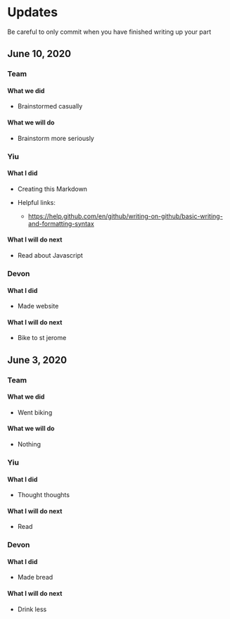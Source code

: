 # Updates 
Be careful to only commit when you have finished writing up your part

## June 10, 2020 

### Team 
#### What we did
- Brainstormed casually
#### What we will do 
- Brainstorm more seriously 
  

### Yiu 
#### What I did
- Creating this Markdown

- Helpful links: 
  - https://help.github.com/en/github/writing-on-github/basic-writing-and-formatting-syntax 
#### What I will do next
- Read about Javascript
### Devon 
#### What I did
- Made website
#### What I will do next
- Bike to st jerome 

## June 3, 2020 

### Team 
#### What we did
- Went biking
#### What we will do 
- Nothing
  

### Yiu 
#### What I did
- Thought thoughts
#### What I will do next
- Read 
### Devon 
#### What I did
- Made bread
#### What I will do next
- Drink less






